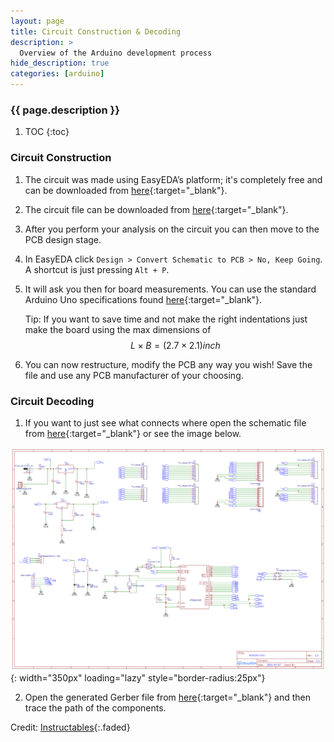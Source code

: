 ```yaml
---
layout: page
title: Circuit Construction & Decoding
description: >
  Overview of the Arduino development process
hide_description: true
categories: [arduino]
---
```



<h3 class="faded">{{ page.description }}</h3>

1. TOC
{:toc}

### Circuit Construction

1. The circuit was made using EasyEDA’s platform; it's completely free and can be downloaded from [here][easyeda]{:target="_blank"}.

2. The circuit file can be downloaded from [here][circuit]{:target="_blank"}.

3. After you perform your analysis on the circuit you can then move to the PCB design stage.

4. In EasyEDA click `Design > Convert Schematic to PCB > No, Keep Going`. A shortcut is just pressing `Alt + P`.

5. It will ask you then for board measurements. You can use the standard Arduino Uno specifications found [here][unospec]{:target="_blank"}.

    Tip: If you want to save time and not make the right indentations just make the board using the max dimensions of $$L \times B = (2.7 \times 2.1) inch$$

6. You can now restructure, modify the PCB any way you wish! Save the file and use any PCB manufacturer of your choosing.

### Circuit Decoding

1. If you want to just see what connects where open the schematic file from [here][schematic]{:target="_blank"} or see the image below.

![ArduinoSchematic](/assets/blog/arduino_schematic.png){: width="350px" loading="lazy" style="border-radius:25px"}

2. Open the generated Gerber file from [here][gerber]{:target="_blank"} and then trace the path of the components.

Credit: [Instructables](https://www.instructables.com/DIY-Arduino-UNO-How-to-Make-Your-Own-Arduino-Uno-B/
){:.faded}

[unospec]: https://www.oreilly.com/library/view/arduino-a-technical/9781491934319/ch04.html
[schematic]: https://drive.google.com/file/d/1U32lmq1rE9bE1_Zn98m9rc7GlrSqoneg/view?usp=sharing
[gerber]: https://drive.google.com/file/d/1oBXNmvye1zQEywYx9mK3N-7npWY6DJ9b/view?usp=sharing
[easyeda]: https://easyeda.com/page/download
[circuit]: https://drive.google.com/file/d/1U32lmq1rE9bE1_Zn98m9rc7GlrSqoneg/view?usp=sharing